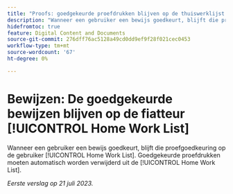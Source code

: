 ```yaml
---
title: "Proofs: goedgekeurde proefdrukken blijven op de thuiswerklijst van de fiatteur staan"
description: "Wanneer een gebruiker een bewijs goedkeurt, blijft die proefgoedkeuring op de Lijst van het Werk van de Huis van de gebruiker. Goedgekeurde proefdrukken moeten automatisch worden verwijderd uit de thuiswerklijst."
hidefromtoc: true
feature: Digital Content and Documents
source-git-commit: 276dff76ac5128a49cd0dd9ef9f28f021cec0453
workflow-type: tm+mt
source-wordcount: '67'
ht-degree: 0%

---
```



# Bewijzen: De goedgekeurde bewijzen blijven op de fiatteur [!UICONTROL Home Work List]

<!--WF and WFP TOCs-->

Wanneer een gebruiker een bewijs goedkeurt, blijft die proefgoedkeuring op de gebruiker [!UICONTROL Home Work List]. Goedgekeurde proefdrukken moeten automatisch worden verwijderd uit de [!UICONTROL Home Work List].

_Eerste verslag op 21 juli 2023._

